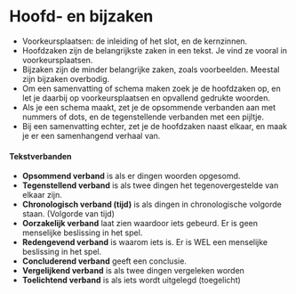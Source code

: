 # Hoofd- en bijzaken

- Voorkeursplaatsen: de inleiding of het slot, en de kernzinnen.
- Hoofdzaken zijn de belangrijkste zaken in een tekst. Je vind ze vooral in voorkeursplaatsen.
- Bijzaken zijn de minder belangrijke zaken, zoals voorbeelden. Meestal zijn bijzaken overbodig.
- Om een samenvatting of schema maken zoek je de hoofdzaken op, en let je daarbij op voorkeursplaatsen en opvallend gedrukte woorden.
- Als je een schema maakt, zet je de opsommende verbanden aan met nummers of dots, en de tegenstellende verbanden met een pijltje.
- Bij een samenvatting echter, zet je de hoofdzaken naast elkaar, en maak je er een samenhangend verhaal van.

#### Tekstverbanden

- **Opsommend verband** is als er dingen woorden opgesomd.
- **Tegenstellend verband** is als twee dingen het tegenovergestelde van elkaar zijn.
- **Chronologisch verband (tijd)** is als dingen in chronologische volgorde staan. (Volgorde van tijd)
- **Oorzakelijk verband** laat zien waardoor iets gebeurd. Er is geen menselijke beslissing in het spel.
- **Redengevend verband** is waarom iets is. Er is WEL een menselijke beslissing in het spel.
- **Concluderend verband** geeft een conclusie.
- **Vergelijkend verband** is als twee dingen vergeleken worden
- **Toelichtend verband** is als iets wordt uitgelegd (toegelicht)
